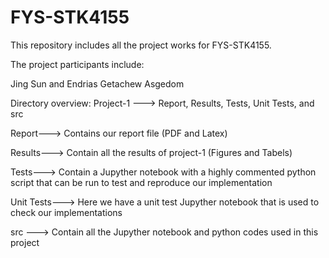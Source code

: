 # FYS-STK4155
This repository includes all the project works for FYS-STK4155.

The project participants include:

Jing Sun and
Endrias Getachew Asgedom

Directory overview:
Project-1 ---> Report, Results, Tests, Unit Tests, and src

Report---> Contains our report file (PDF and Latex)

Results---> Contain all the results of project-1 (Figures and Tabels)

Tests---> Contain a Jupyther notebook with a highly commented python script that can be run to test and reproduce our implementation

Unit Tests---> Here we have a unit test Jupyther notebook that is used to check our implementations

src ---> Contain all the Jupyther notebook and python codes used in this project

